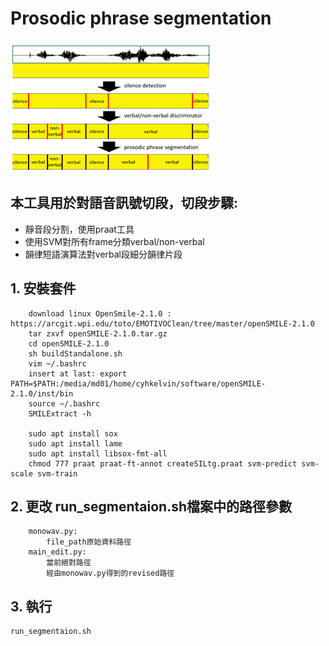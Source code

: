 # Prosodic phrase segmentation

!["our proposed system frameworks"](https://github.com/Xuplussss/prosodic-phrase-segmentation/blob/main/SystemFrameworks.png?raw=true)

## 本工具用於對語音訊號切段，切段步驟:
- 靜音段分割，使用praat工具
- 使用SVM對所有frame分類verbal/non-verbal
- 韻律短語演算法對verbal段細分韻律片段
## 1. 安裝套件
```
    download linux OpenSmile-2.1.0 : https://arcgit.wpi.edu/toto/EMOTIVOClean/tree/master/openSMILE-2.1.0
    tar zxvf openSMILE-2.1.0.tar.gz
    cd openSMILE-2.1.0
    sh buildStandalone.sh
    vim ~/.bashrc
    insert at last: export PATH=$PATH:/media/md01/home/cyhkelvin/software/openSMILE-2.1.0/inst/bin
    source ~/.bashrc
    SMILExtract -h
    
    sudo apt install sox
    sudo apt install lame
    sudo apt install libsox-fmt-all
    chmod 777 praat praat-ft-annot createSILtg.praat svm-predict svm-scale svm-train
```
## 2. 更改 run_segmentaion.sh檔案中的路徑參數
```
    monowav.py:
        file_path原始資料路徑
    main_edit.py:
        當前絕對路徑
        經由monowav.py得到的revised路徑
```
## 3. 執行
```
run_segmentaion.sh
```
